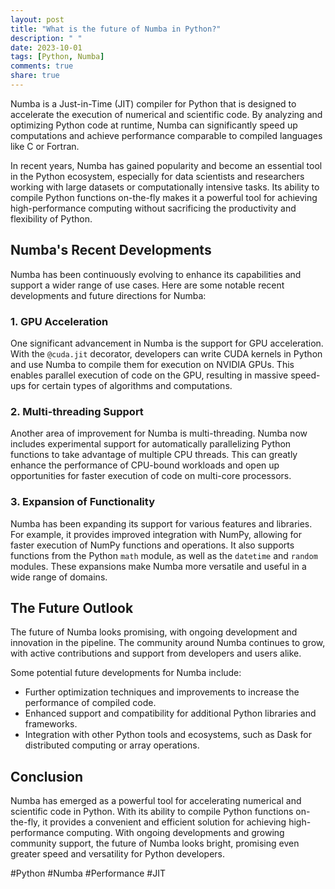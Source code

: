```yaml
---
layout: post
title: "What is the future of Numba in Python?"
description: " "
date: 2023-10-01
tags: [Python, Numba]
comments: true
share: true
---
```


Numba is a Just-in-Time (JIT) compiler for Python that is designed to accelerate the execution of numerical and scientific code. By analyzing and optimizing Python code at runtime, Numba can significantly speed up computations and achieve performance comparable to compiled languages like C or Fortran.

In recent years, Numba has gained popularity and become an essential tool in the Python ecosystem, especially for data scientists and researchers working with large datasets or computationally intensive tasks. Its ability to compile Python functions on-the-fly makes it a powerful tool for achieving high-performance computing without sacrificing the productivity and flexibility of Python.

## Numba's Recent Developments

Numba has been continuously evolving to enhance its capabilities and support a wider range of use cases. Here are some notable recent developments and future directions for Numba:

### 1. GPU Acceleration

One significant advancement in Numba is the support for GPU acceleration. With the `@cuda.jit` decorator, developers can write CUDA kernels in Python and use Numba to compile them for execution on NVIDIA GPUs. This enables parallel execution of code on the GPU, resulting in massive speed-ups for certain types of algorithms and computations.

### 2. Multi-threading Support

Another area of improvement for Numba is multi-threading. Numba now includes experimental support for automatically parallelizing Python functions to take advantage of multiple CPU threads. This can greatly enhance the performance of CPU-bound workloads and open up opportunities for faster execution of code on multi-core processors.

### 3. Expansion of Functionality

Numba has been expanding its support for various features and libraries. For example, it provides improved integration with NumPy, allowing for faster execution of NumPy functions and operations. It also supports functions from the Python `math` module, as well as the `datetime` and `random` modules. These expansions make Numba more versatile and useful in a wide range of domains.

## The Future Outlook

The future of Numba looks promising, with ongoing development and innovation in the pipeline. The community around Numba continues to grow, with active contributions and support from developers and users alike.

Some potential future developments for Numba include:

- Further optimization techniques and improvements to increase the performance of compiled code.
- Enhanced support and compatibility for additional Python libraries and frameworks.
- Integration with other Python tools and ecosystems, such as Dask for distributed computing or array operations.

## Conclusion

Numba has emerged as a powerful tool for accelerating numerical and scientific code in Python. With its ability to compile Python functions on-the-fly, it provides a convenient and efficient solution for achieving high-performance computing. With ongoing developments and growing community support, the future of Numba looks bright, promising even greater speed and versatility for Python developers.

#Python #Numba #Performance #JIT